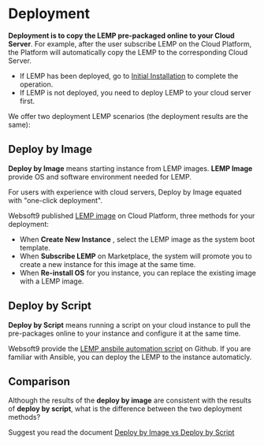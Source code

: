 # Deployment

**Deployment is to copy the LEMP pre-packaged online to your Cloud Server**. For example, after the user subscribe LEMP on the Cloud Platform, the Platform will automatically copy the LEMP to the corresponding Cloud Server.

- If LEMP has been deployed, go to [Initial Installation](https://support.websoft9.com/docs/stack-installation.html) to complete the operation.
- If LEMP is not deployed, you need to deploy LEMP to your cloud server first.

We offer two deployment LEMP scenarios (the deployment results are the same):

## Deploy by Image

**Deploy by Image** means starting instance from LEMP images. **LEMP Image** provide OS and software environment needed for LEMP.

For users with experience with cloud servers, Deploy by Image equated with "one-click deployment".

Websoft9 published [LEMP image](https://apps.websoft9.com/lnmp) on Cloud Platform, three methods for your deployment:

* When **Create New Instance** , select the LEMP image as the system boot template.
* When **Subscribe LEMP** on Marketplace, the system will promote you to create a new instance for this image at the same time.
* When **Re-install OS** for you instance, you can replace the existing image with a LEMP image.

## Deploy by Script

**Deploy by Script** means running a script on your cloud instance to pull the pre-packages online to your instance and configure it at the same time.

Websoft9 provide the [LEMP ansbile automation script](https://github.com/Websoft9/ansible-lnmp) on Github. If you are familiar with Ansible, you can deploy the LEMP to the instance automaticly.

## Comparison

Although the results of the **deploy by image** are consistent with the results of **deploy by script**, what is the difference between the two deployment methods?

Suggest you read the document [Deploy by Image vs Deploy by Script](https://support.websoft9.com/docs/faq/bz-product.html#deployment-comparison)
